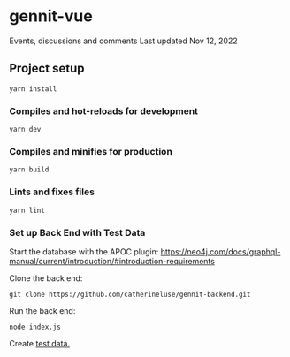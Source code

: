 # gennit-vue

Events, discussions and comments
Last updated Nov 12, 2022

## Project setup

```
yarn install
```

### Compiles and hot-reloads for development

```
yarn dev
```

### Compiles and minifies for production

```
yarn build
```

### Lints and fixes files

```
yarn lint
```

### Set up Back End with Test Data

Start the database with the APOC plugin: https://neo4j.com/docs/graphql-manual/current/introduction/#introduction-requirements


Clone the back end:

```
git clone https://github.com/catherineluse/gennit-backend.git
```


Run the back end:
```
node index.js
```

Create [test data.](./test-data.md)